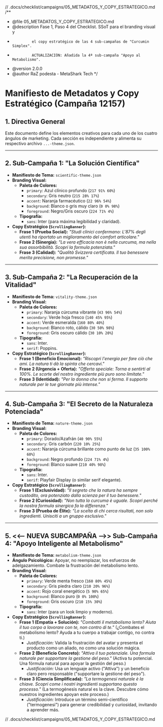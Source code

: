 // .docs/checklist/campaigns/05_METADATOS_Y_COPY_ESTRATEGICO.md
/**
 * @file 05_METADATOS_Y_COPY_ESTRATEGICO.md
 * @description Fase 1, Paso 4 del Checklist. SSoT para el branding visual y
 *              el copy estratégico de las 4 sub-campañas de "Curcumin Simplex".
 *              ACTUALIZACIÓN: Añadida la 4ª sub-campaña "Apoyo al Metabolismo".
 * @version 2.0.0
 * @author RaZ podesta - MetaShark Tech
 */

# Manifiesto de Metadatos y Copy Estratégico (Campaña 12157)

## 1. Directiva General

Este documento define los elementos creativos para cada uno de los cuatro ángulos de marketing. Cada sección es independiente y alimenta su respectivo archivo `...-theme.json`.

---

## 2. Sub-Campaña 1: "La Solución Científica"

*   **Manifiesto de Tema:** `scientific-theme.json`
*   **Branding Visual:**
    *   **Paleta de Colores:**
        *   `primary`: Azul clínico profundo (`217 91% 60%`)
        *   `secondary`: Gris neutro (`215 28% 17%`)
        *   `accent`: Naranja farmacéutico (`22 96% 54%`)
        *   `background`: Blanco o gris muy claro (`0 0% 98%`)
        *   `foreground`: Negro/Gris oscuro (`224 71% 4%`)
    *   **Tipografía:**
        *   `sans`: Inter (para máxima legibilidad y claridad).
*   **Copy Estratégico (`ScrollingBanner`):**
    *   **Frase 1 (Prueba Social):** *"Studi clinici confermano: L'87% degli utenti ha riportato un miglioramento del comfort articolare."*
    *   **Frase 2 (Sinergia):** *"La vera efficacia non è nella curcuma, ma nella sua assorbibilità. Scopri la formula potenziata."*
    *   **Frase 3 (Calidad):** *"Qualità Svizzera certificata. Il tuo benessere merita precisione, non promesse."*

---

## 3. Sub-Campaña 2: "La Recuperación de la Vitalidad"

*   **Manifiesto de Tema:** `vitality-theme.json`
*   **Branding Visual:**
    *   **Paleta de Colores:**
        *   `primary`: Naranja cúrcuma vibrante (`43 96% 54%`)
        *   `secondary`: Verde hoja fresco (`140 45% 95%`)
        *   `accent`: Verde esmeralda (`160 80% 40%`)
        *   `background`: Blanco roto, cálido (`30 50% 98%`)
        *   `foreground`: Gris oscuro cálido (`30 10% 20%`)
    *   **Tipografía:**
        *   `sans`: Inter.
        *   `serif`: Poppins.
*   **Copy Estratégico (`ScrollingBanner`):**
    *   **Frase 1 (Beneficio Emocional):** *"Riscopri l'energia per fare ciò che ami. La natura ti dà la spinta che cercavi."*
    *   **Frase 2 (Urgencia + Oferta):** *"Offerta speciale: Torna a sentirti al 100%. Le scorte del nostro ingrediente più puro sono limitate."*
    *   **Frase 3 (Identidad):** *"Per la donna che non si ferma. Il supporto naturale per le tue giornate più intense."*

---

## 4. Sub-Campaña 3: "El Secreto de la Naturaleza Potenciada"

*   **Manifiesto de Tema:** `nature-theme.json`
*   **Branding Visual:**
    *   **Paleta de Colores:**
        *   `primary`: Dorado/Azafrán (`40 90% 55%`)
        *   `secondary`: Gris carbón (`220 10% 25%`)
        *   `accent`: Naranja cúrcuma brillante como punto de luz (`35 100% 60%`)
        *   `background`: Negro profundo (`224 71% 4%`)
        *   `foreground`: Blanco suave (`210 40% 98%`)
    *   **Tipografía:**
        *   `sans`: Inter.
        *   `serif`: Playfair Display (o similar serif elegante).
*   **Copy Estratégico (`ScrollingBanner`):**
    *   **Frase 1 (Exclusividad):** *"Il segreto che la natura ha sempre custodito, ora potenziato dalla scienza per il tuo benessere."*
    *   **Frase 2 (Curiosidad):** *"Non tutta la curcuma è uguale. Scopri perché la nostra formula sinergica fa la differenza."*
    *   **Frase 3 (Prueba de Élite):** *"La scelta di chi cerca risultati, non solo ingredienti. Unisciti a un gruppo esclusivo."*

---

## 5. <<-- NUEVA SUBCAMPAÑA -->> Sub-Campaña 4: "Apoyo Inteligente al Metabolismo"

*   **Manifiesto de Tema:** `metabolism-theme.json`
*   **Ángulo Psicológico:** Apoyar, no reemplazar, los esfuerzos de adelgazamiento. Combate la frustración del metabolismo lento.
*   **Branding Visual:**
    *   **Paleta de Colores:**
        *   `primary`: Verde menta fresco (`160 80% 45%`)
        *   `secondary`: Gris piedra claro (`210 20% 96%`)
        *   `accent`: Rojo coral energético (`5 90% 65%`)
        *   `background`: Blanco puro (`0 0% 100%`)
        *   `foreground`: Gris oscuro (`210 15% 30%`)
    *   **Tipografía:**
        *   `sans`: Inter (para un look limpio y moderno).
*   **Copy Estratégico (`ScrollingBanner`):**
    *   **Frase 1 (Empatía + Solución):** *"Combatti il metabolismo lento? Aiuta il tuo corpo a lavorare con te, non contro di te."* (¿Combates el metabolismo lento? Ayuda a tu cuerpo a trabajar contigo, no contra ti.)
        *   *Justificación:* Valida la frustración del avatar y presenta el producto como un aliado, no como una solución mágica.
    *   **Frase 2 (Beneficio Concreto):** *"Attiva il tuo potenziale. Una formula naturale per supportare la gestione del peso."* (Activa tu potencial. Una fórmula natural para apoyar la gestión del peso.)
        *   *Justificación:* Usa un lenguaje activo ("Attiva") y un beneficio claro pero responsable ("supportare la gestione del peso").
    *   **Frase 3 (Ciencia Simplificada):** *"La termogenesi naturale è la chiave. Scopri come i nostri ingredienti supportano questo processo."* (La termogénesis natural es la clave. Descubre cómo nuestros ingredientes apoyan este proceso.)
        *   *Justificación:* Introduce un término semi-científico ("termogenesi") para generar credibilidad y curiosidad, invitando a aprender más.

// .docs/checklist/campaigns/05_METADATOS_Y_COPY_ESTRATEGICO.md